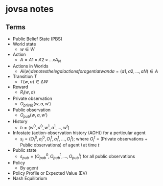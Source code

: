 # jovsa notes

## Terms
 - Public Belief State (PBS)
 - World state
    - $w ∈ W$
 - Action
    - $A = A1 × A2 × ... x A_{N}$
 - Actions in Worlds
    - $Ai(w) denotes the legal actions for agent i at w and a = (a1, a2, ..., aN ) ∈ A$
 - Transition $T$
    - $T(w, a) ∈ ∆W$
 - Reward
    - $R_{i}(w, a)$
 - Private observation
    - $O_{priv(i)}(w, a, w')$
 - Public observation
    - $O_{pub}(w, a, w')$
 - History
     - $h = (w^0, a^0, w^1, a^1, ..., w^t)$
 - Infostate (action-observation history (AOH)) for a perticular agent
    -  $s_{i} = (O_{i}^0, a_{i}^0, O_{i}^1, a_{i}^1, ..., O_{i}^t)$; where $O_{i}^t$ = (Private observations + Public observations) of agent $i$ at time $t$
 - Public state
    -  $s_{pub} = (O^0_{pub}, O^1_{pub}, ..., O^t_{pub})$ for all public observations
 - Policy
   - By agent
 - Policy Profile or Expected Value (EV)
 - Nash Equilibrium
